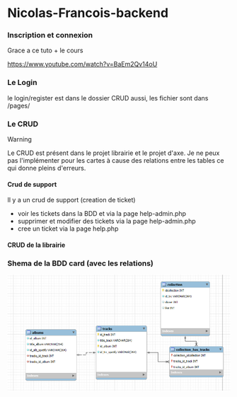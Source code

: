 # Nicolas-Francois-backend

### Inscription et connexion
Grace a ce tuto \+ le cours

https://www.youtube.com/watch?v=BaEm2Qv14oU

### Le Login
le login/register est dans le dossier CRUD aussi, les fichier sont dans /pages/

### Le CRUD

> [!WARNING]  
> Le CRUD est présent dans le projet librairie et le projet d'axe. Je ne peux pas l'implémenter pour les cartes à cause des relations entre les tables ce qui donne pleins d'erreurs.

#### Crud de support
Il y a un crud de support (creation de ticket)
- voir les tickets dans la BDD et via la page help-admin.php
- supprimer et modifier des tickets via la page help-admin.php
- cree un ticket via la page help.php

#### CRUD de la librairie

### Shema de la BDD card (avec les relations)
![img.png](img.png)


